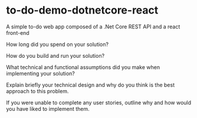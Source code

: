 # to-do-demo-dotnetcore-react
A simple to-do web app composed of a .Net Core REST API and a react front-end

How long did you spend on your solution?

How do you build and run your solution?

What technical and functional assumptions did you make when implementing your solution?

Explain briefly your technical design and why do you think is the best approach to this
problem.

If you were unable to complete any user stories, outline why and how would you have liked to implement them.